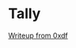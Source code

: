 # Tally

<a href ="https://0xdf.gitlab.io/2022/04/11/htb-tally.html" target="_blank" rel="noopener">Writeup from 0xdf</a>
